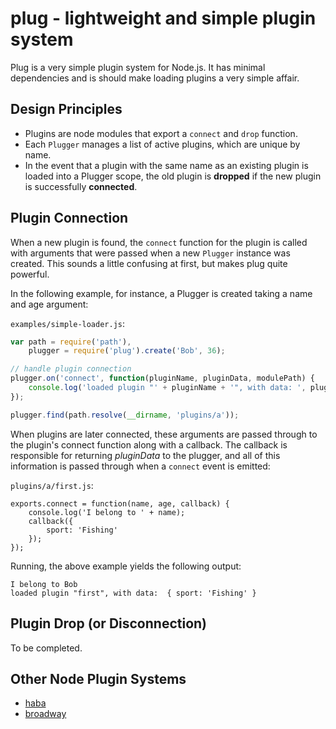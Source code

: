 # plug - lightweight and simple plugin system

Plug is a very simple plugin system for Node.js.  It has minimal dependencies and is should make loading plugins a very simple affair.

## Design Principles

- Plugins are node modules that export a `connect` and `drop` function.
- Each `Plugger` manages a list of active plugins, which are unique by name.
- In the event that a plugin with the same name as an existing plugin is loaded into a Plugger scope, the old plugin is __dropped__ if the new plugin is successfully __connected__.

## Plugin Connection

When a new plugin is found, the `connect` function for the plugin is called with arguments that were passed when a new `Plugger` instance was created.  This sounds a little confusing at first, but makes plug quite powerful.

In the following example, for instance, a Plugger is created taking a name and age argument:

`examples/simple-loader.js`:

```js
var path = require('path'),
    plugger = require('plug').create('Bob', 36);

// handle plugin connection
plugger.on('connect', function(pluginName, pluginData, modulePath) {
    console.log('loaded plugin "' + pluginName + '", with data: ', pluginData);
});

plugger.find(path.resolve(__dirname, 'plugins/a'));
```

When plugins are later connected, these arguments are passed through to the plugin's connect function along with a callback.  The callback is responsible for returning _pluginData_ to the plugger, and all of this information is passed through when a `connect` event is emitted:

`plugins/a/first.js`:

```
exports.connect = function(name, age, callback) {
	console.log('I belong to ' + name);
	callback({
		sport: 'Fishing'
	});
});
```

Running, the above example yields the following output:

```
I belong to Bob
loaded plugin "first", with data:  { sport: 'Fishing' }
```

## Plugin Drop (or Disconnection)

To be completed.

## Other Node Plugin Systems

- [haba](https://github.com/crcn/haba)
- [broadway](https://github.com/flatiron/broadway)
